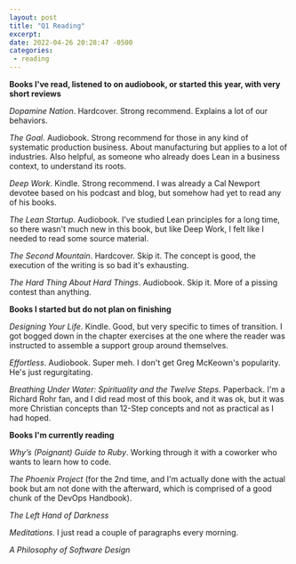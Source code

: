 ```yaml
---
layout: post
title: "Q1 Reading"
excerpt: 
date: 2022-04-26 20:28:47 -0500
categories: 
 - reading
---
```


**Books I've read, listened to on audiobook, or started this year, with very short reviews**

_Dopamine Nation_. Hardcover. Strong recommend. Explains a lot of our behaviors.

_The Goal_. Audiobook. Strong recommend for those in any kind of systematic production business. About manufacturing but applies to a lot of industries. Also helpful, as someone who already does Lean in a business context, to understand its roots.

_Deep Work_. Kindle. Strong recommend. I was already a Cal Newport devotee based on his podcast and blog, but somehow had yet to read any of his books.

_The Lean Startup_. Audiobook. I've studied Lean principles for a long time, so there wasn't much new in this book, but like Deep Work, I felt like I needed to read some source material.

_The Second Mountain_. Hardcover. Skip it. The concept is good, the execution of the writing is so bad it's exhausting.

_The Hard Thing About Hard Things_. Audiobook. Skip it. More of a pissing contest than anything.

**Books I started but do not plan on finishing**

_Designing Your Life_. Kindle. Good, but very specific to times of transition. I got bogged down in the chapter exercises at the one where the reader was instructed to assemble a support group around themselves.

_Effortless_. Audiobook. Super meh. I don't get Greg McKeown's popularity. He's just regurgitating.

_Breathing Under Water: Spirituality and the Twelve Steps_. Paperback. I'm a Richard Rohr fan, and I did read most of this book, and it was ok, but it was more Christian concepts than 12-Step concepts and not as practical as I had hoped.

**Books I'm currently reading**

_Why’s (Poignant) Guide to Ruby_. Working through it with a coworker who wants to learn how to code.

_The Phoenix Project_ (for the 2nd time, and I'm actually done with the actual book but am not done with the afterward, which is comprised of a good chunk of the DevOps Handbook).

_The Left Hand of Darkness_

_Meditations_. I just read a couple of paragraphs every morning.

_A Philosophy of Software Design_
